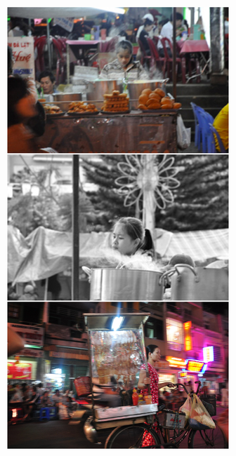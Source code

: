 <img src="images/galleries/vietnam/Vietnam-Portfolio-03.jpg">

<img src="images/galleries/vietnam/Vietnam-Portfolio-04.jpg">

<img src="images/galleries/vietnam/Vietnam-Portfolio-05.jpg">
